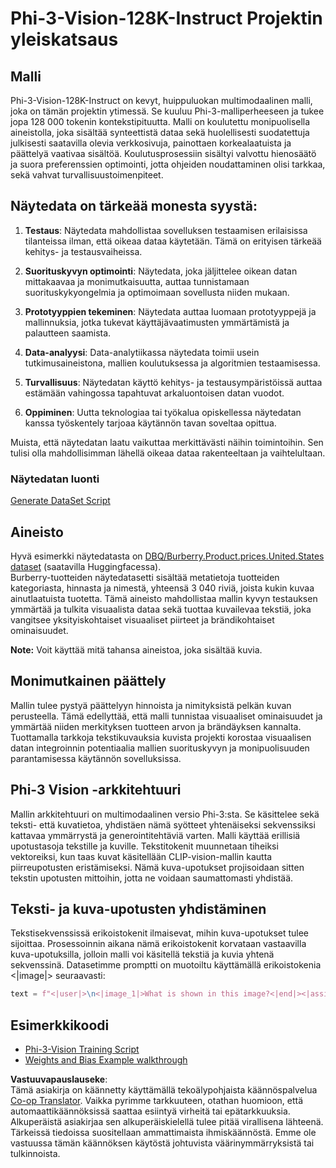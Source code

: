 <!--
CO_OP_TRANSLATOR_METADATA:
{
  "original_hash": "e0a07fd2a30fe2af30b1373df207a5bf",
  "translation_date": "2025-05-09T21:48:31+00:00",
  "source_file": "md/03.FineTuning/FineTuning_Phi-3-visionWandB.md",
  "language_code": "fi"
}
-->
# Phi-3-Vision-128K-Instruct Projektin yleiskatsaus

## Malli

Phi-3-Vision-128K-Instruct on kevyt, huippuluokan multimodaalinen malli, joka on tämän projektin ytimessä. Se kuuluu Phi-3-malliperheeseen ja tukee jopa 128 000 tokenin kontekstipituutta. Malli on koulutettu monipuolisella aineistolla, joka sisältää synteettistä dataa sekä huolellisesti suodatettuja julkisesti saatavilla olevia verkkosivuja, painottaen korkealaatuista ja päättelyä vaativaa sisältöä. Koulutusprosessiin sisältyi valvottu hienosäätö ja suora preferenssien optimointi, jotta ohjeiden noudattaminen olisi tarkkaa, sekä vahvat turvallisuustoimenpiteet.

## Näytedata on tärkeää monesta syystä:

1. **Testaus**: Näytedata mahdollistaa sovelluksen testaamisen erilaisissa tilanteissa ilman, että oikeaa dataa käytetään. Tämä on erityisen tärkeää kehitys- ja testausvaiheissa.

2. **Suorituskyvyn optimointi**: Näytedata, joka jäljittelee oikean datan mittakaavaa ja monimutkaisuutta, auttaa tunnistamaan suorituskykyongelmia ja optimoimaan sovellusta niiden mukaan.

3. **Prototyyppien tekeminen**: Näytedata auttaa luomaan prototyyppejä ja mallinnuksia, jotka tukevat käyttäjävaatimusten ymmärtämistä ja palautteen saamista.

4. **Data-analyysi**: Data-analytiikassa näytedata toimii usein tutkimusaineistona, mallien koulutuksessa ja algoritmien testaamisessa.

5. **Turvallisuus**: Näytedatan käyttö kehitys- ja testausympäristöissä auttaa estämään vahingossa tapahtuvat arkaluontoisen datan vuodot.

6. **Oppiminen**: Uutta teknologiaa tai työkalua opiskellessa näytedatan kanssa työskentely tarjoaa käytännön tavan soveltaa opittua.

Muista, että näytedatan laatu vaikuttaa merkittävästi näihin toimintoihin. Sen tulisi olla mahdollisimman lähellä oikeaa dataa rakenteeltaan ja vaihtelultaan.

### Näytedatan luonti
[Generate DataSet Script](./CreatingSampleData.md)

## Aineisto

Hyvä esimerkki näytedatasta on [DBQ/Burberry.Product.prices.United.States dataset](https://huggingface.co/datasets/DBQ/Burberry.Product.prices.United.States) (saatavilla Huggingfacessa).  
Burberry-tuotteiden näytedatasetti sisältää metatietoja tuotteiden kategoriasta, hinnasta ja nimestä, yhteensä 3 040 riviä, joista kukin kuvaa ainutlaatuista tuotetta. Tämä aineisto mahdollistaa mallin kyvyn testauksen ymmärtää ja tulkita visuaalista dataa sekä tuottaa kuvailevaa tekstiä, joka vangitsee yksityiskohtaiset visuaaliset piirteet ja brändikohtaiset ominaisuudet.

**Note:** Voit käyttää mitä tahansa aineistoa, joka sisältää kuvia.

## Monimutkainen päättely

Mallin tulee pystyä päättelyyn hinnoista ja nimityksistä pelkän kuvan perusteella. Tämä edellyttää, että malli tunnistaa visuaaliset ominaisuudet ja ymmärtää niiden merkityksen tuotteen arvon ja brändäyksen kannalta. Tuottamalla tarkkoja tekstikuvauksia kuvista projekti korostaa visuaalisen datan integroinnin potentiaalia mallien suorituskyvyn ja monipuolisuuden parantamisessa käytännön sovelluksissa.

## Phi-3 Vision -arkkitehtuuri

Mallin arkkitehtuuri on multimodaalinen versio Phi-3:sta. Se käsittelee sekä teksti- että kuvatietoa, yhdistäen nämä syötteet yhtenäiseksi sekvenssiksi kattavaa ymmärrystä ja generointitehtäviä varten. Malli käyttää erillisiä upotustasoja tekstille ja kuville. Tekstitokenit muunnetaan tiheiksi vektoreiksi, kun taas kuvat käsitellään CLIP-vision-mallin kautta piirreupotusten eristämiseksi. Nämä kuva-upotukset projisoidaan sitten tekstin upotusten mittoihin, jotta ne voidaan saumattomasti yhdistää.

## Teksti- ja kuva-upotusten yhdistäminen

Tekstisekvenssissä erikoistokenit ilmaisevat, mihin kuva-upotukset tulee sijoittaa. Prosessoinnin aikana nämä erikoistokenit korvataan vastaavilla kuva-upotuksilla, jolloin malli voi käsitellä tekstiä ja kuvia yhtenä sekvenssinä. Datasetimme promptti on muotoiltu käyttämällä erikoistokenia <|image|> seuraavasti:

```python
text = f"<|user|>\n<|image_1|>What is shown in this image?<|end|><|assistant|>\nProduct: {row['title']}, Category: {row['category3_code']}, Full Price: {row['full_price']}<|end|>"
```

## Esimerkkikoodi
- [Phi-3-Vision Training Script](../../../../code/03.Finetuning/Phi-3-vision-Trainingscript.py)
- [Weights and Bias Example walkthrough](https://wandb.ai/byyoung3/mlnews3/reports/How-to-fine-tune-Phi-3-vision-on-a-custom-dataset--Vmlldzo4MTEzMTg3)

**Vastuuvapauslauseke**:  
Tämä asiakirja on käännetty käyttämällä tekoälypohjaista käännöspalvelua [Co-op Translator](https://github.com/Azure/co-op-translator). Vaikka pyrimme tarkkuuteen, otathan huomioon, että automaattikäännöksissä saattaa esiintyä virheitä tai epätarkkuuksia. Alkuperäistä asiakirjaa sen alkuperäiskielellä tulee pitää virallisena lähteenä. Tärkeissä tiedoissa suositellaan ammattimaista ihmiskäännöstä. Emme ole vastuussa tämän käännöksen käytöstä johtuvista väärinymmärryksistä tai tulkinnoista.